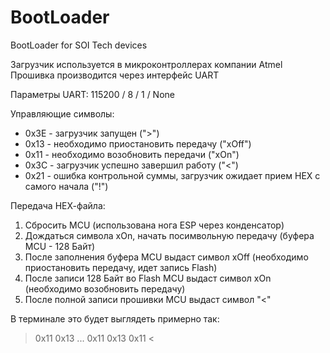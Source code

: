 # BootLoader
BootLoader for SOI Tech devices

Загрузчик используется в микроконтроллерах компании Atmel
Прошивка производится через интерфейс UART

Параметры UART: 115200 / 8 / 1 / None

Управляющие символы:
- 0x3E - загрузчик запущен (">")
- 0x13 - необходимо приостановить передачу ("xOff")
- 0x11 - необходимо возобновить передачи ("xOn")
- 0x3C - загрузчик успешно завершил работу ("<")
- 0x21 - ошибка контрольной суммы, загрузчик ожидает прием HEX с самого начала ("!")

Передача НЕХ-файла:
1. Сбросить MCU (использована нога ESP через конденсатор)
2. Дождаться символа xOn, начать посимвольную передачу (буфера MCU - 128 Байт)
3. После заполнения буфера MCU выдаст символ xOff (необходимо приостановить передачу, идет запись Flash)
4. После записи 128 Байт во Flash MCU выдаст символ xOn (необходимо возобновить передачу)
5. После полной записи прошивки MCU выдаст символ "<"

В терминале это будет выглядеть примерно так:
> 0x11 0x13 ... 0x11 0x13 0x11 <
